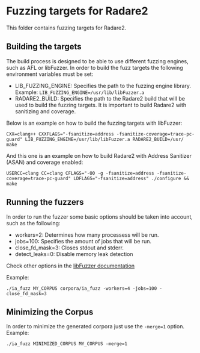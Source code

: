 # Fuzzing targets for Radare2

This folder contains fuzzing targets for Radare2.

## Building the targets

The build process is designed to be able to use different fuzzing engines, such as AFL or libFuzzer. In order to build the fuzz targets the following environment variables must be set:

- LIB_FUZZING_ENGINE: Specifies the path to the fuzzing engine library. Example: `LIB_FUZZING_ENGINE=/usr/lib/libFuzzer.a`
- RADARE2_BUILD: Specifies the path to the Radare2 build that will be used to build the fuzzing targets. It is important to build Radare2 with sanitizing and coverage.

Below is an example on how to build the fuzzing targets with libFuzzer:

```
CXX=clang++ CXXFLAGS="-fsanitize=address -fsanitize-coverage=trace-pc-guard" LIB_FUZZING_ENGINE=/usr/lib/libFuzzer.a RADARE2_BUILD=/usr/ make
```

And this one is an example on how to build Radare2 with Address Sanitizer (ASAN) and coverage enabled:

```
USERCC=clang CC=clang CFLAGS="-O0 -g -fsanitize=address -fsanitize-coverage=trace-pc-guard" LDFLAGS="-fsanitize=address" ./configure && make
```

## Running the fuzzers

In order to run the fuzzer some basic options should be taken into account, such as the following:

- workers=2: Determines how many processess will be run.
- jobs=100: Specifies the amount of jobs that will be run.
- close_fd_mask=3: Closes stdout and stderr.
- detect_leaks=0: Disable memory leak detection

Check other options in the [libFuzzer documentation](https://llvm.org/docs/LibFuzzer.html#options)

Example:

```
./ia_fuzz MY_CORPUS corpora/ia_fuzz -workers=4 -jobs=100 -close_fd_mask=3
```


## Minimizing the Corpus

In order to minimize the generated corpora just use the `-merge=1` option. Example:

```
./ia_fuzz MINIMIZED_CORPUS MY_CORPUS -merge=1
```

